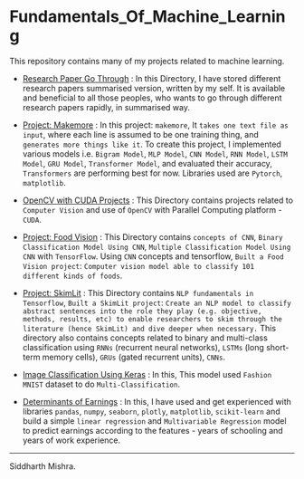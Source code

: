 # Fundamentals_Of_Machine_Learning
This repository contains many of my projects related to machine learning.

* <a href="https://github.com/RustyGrackle/Fundamentals_Of_Machine_Learning/tree/main/Research%20Papers%20Go%20Through">Research Paper Go Through</a> : In this Directory, I have stored different research papers summarised version, written by my self. It is available and beneficial to all those peoples, who wants to go through different research papers rapidly, in summarised way.

* <a href="https://github.com/RustyGrackle/Fundamentals_Of_Machine_Learning/blob/main/Makemore">Project: Makemore</a> : In this project: `makemore`, It `takes one text file as input`, where each line is assumed to be one training thing, and `generates more things like it`. To create this project, I implemented various models i.e. `Bigram Model`, `MLP Model`, `CNN Model`, `RNN Model`, `LSTM Model`, `GRU Model`, `Transformer Model`, and evaluated their accuracy, `Transformers` are performing best for now. Libraries used are `Pytorch`, `matplotlib`.

* <a href="https://github.com/RustyGrackle/Fundamentals_Of_Machine_Learning/tree/main/OpenCV%20with%20CUDA">OpenCV with CUDA Projects<a> : This Directory contains projects related to `Computer Vision` and use of `OpenCV` with Parallel Computing platform - `CUDA`.

* <a href="https://github.com/RustyGrackle/Fundamentals_Of_Machine_Learning/tree/main/CNN_ComputerVision">Project: Food Vision</a> : This Directory contains `concepts of CNN`, `Binary Classification Model Using CNN`, `Multiple Classification Model Using CNN` with `TensorFlow`. Using `CNN` concepts and tensorflow, `Built a Food Vision project`: `Computer vision model able to classify 101 different kinds of foods`.

* <a href="https://github.com/RustyGrackle/Fundamentals_Of_Machine_Learning/tree/main/NLP_fundamentals">Project: SkimLit</a> : This Directory contains `NLP fundamentals in Tensorflow`, `Built a SkimLit project`: `Create an NLP model to classify abstract sentences into the role they play (e.g. objective, methods, results, etc) to enable researchers to skim through the literature (hence SkimLit) and dive deeper when necessary.` This directory also contains concepts related to binary and multi-class classification using `RNNs` (recurrent neural networks), `LSTMs` (long short-term memory cells), `GRUs` (gated recurrent units), `CNNs`.

* <a href= "https://github.com/RustyGrackle/Fundamentals_Of_Machine_Learning/blob/main/Image_Classification_Using_Keras.ipynb">Image Classification Using Keras</a> : In this, This model used `Fashion MNIST` dataset to do `Multi-Classification`.

* <a href="https://github.com/RustyGrackle/Fundamentals_Of_Machine_Learning/blob/main/Determinants_of_Earnings.ipynb">Determinants of Earnings</a> : In this, I have used and get experienced with libraries `pandas`, `numpy`, `seaborn`, `plotly`, `matplotlib`, `scikit-learn` and build a simple `linear regression` and `Multivariable Regression` model to predict earnings according to the features - years of schooling and years of work experience.


-----------------------------------------------------------------------------------------------------
Siddharth Mishra.
